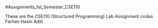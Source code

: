 #Assignments_1st_Semester_CSE110

These are the CSE110 (Structured Programming) Lab Assignment codes
<br>
Farhan Hasin Adib
